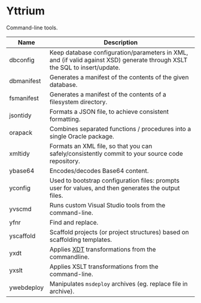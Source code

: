 Yttrium
=========================================================================

Command-line tools.

| Name         | Description
|--------------|---------------------------------------------------------
| dbconfig     | Keep database configuration/parameters in XML, and (if valid against XSD) generate through XSLT the SQL to insert/update.
| dbmanifest   | Generates a manifest of the contents of the given database.
| fsmanifest   | Generates a manifest of the contents of a filesystem directory.
| jsontidy     | Formats a JSON file, to achieve consistent formatting.
| orapack      | Combines separated functions / procedures into a single Oracle package.
| xmltidy      | Formats an XML file, so that you can safely/consistently commit to your source code repository.
| ybase64      | Encodes/decodes Base64 content.
| yconfig      | Used to bootstrap configuration files: prompts user for values, and then generates the output files.
| yvscmd       | Runs custom Visual Studio tools from the command-line.
| yfnr         | Find and replace.
| yscaffold    | Scaffold projects (or project structures) based on scaffolding templates.
| yxdt         | Applies [XDT](https://msdn.microsoft.com/en-us/library/dd465326(v=vs.110).aspx) transformations from the commandline.
| yxslt        | Applies XSLT transformations from the command-line.
| ywebdeploy   | Manipulates `msdeploy` archives (eg. replace file in archive).
